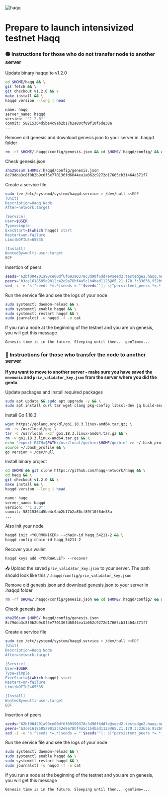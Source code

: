 ![haqq](https://user-images.githubusercontent.com/94483941/189324668-2e070db6-f0b6-4ddc-bc7c-f613ec404279.png)
# Prepare to launch intensivized testnet Haqq
<h3>🟢 Instructions for those who do not transfer node to another server</h3>

Update binary haqqd to v1.2.0
```bash
cd $HOME/haqq && \
git fetch && \
git checkout v1.2.0 && \
make install && \
haqqd version --long | head

name: haqq
server_name: haqqd
version: '"1.2.0"'
commit: 58215364d5be4c9ab2b17b2a80cf89f10f6de38a
...
```


Remove old genesis and download genesis.json to your server in .haqqd folder
```bash
rm -rf $HOME/.haqqd/config/genesis.json && cd $HOME/.haqqd/config/ && wget https://raw.githubusercontent.com/haqq-network/validators-contest/master/genesis.json
```

Check genesis.json
```bash
sha256sum $HOME/.haqqd/config/genesis.json
8c79dda3c8f0b2b9c0f5e770136fd6044ea1a062c9272d17665cb31464a371f7
```

Create a service file
```bash
sudo tee /etc/systemd/system/haqqd.service > /dev/null <<EOF
[Unit]
Description=Haqq Node
After=network.target

[Service]
User=$USER
Type=simple
ExecStart=$(which haqqd) start
Restart=on-failure
LimitNOFILE=65535

[Install]
WantedBy=multi-user.target
EOF
```
Insertion of peers
```bash
seeds="62bf004201a90ce00df6f69390378c3d90f6dd7e@seed2.testedge2.haqq.network:26656,23a1176c9911eac442d6d1bf15f92eeabb3981d5@seed1.testedge2.haqq.network:26656"
peers="b3ce1618585a9012c42e9a78bf4a5c1b4bad1123@65.21.170.3:33656,952b9d918037bc8f6d52756c111d0a30a456b3fe@213.239.217.52:29656,85301989752fe0ca934854aecc6379c1ccddf937@65.109.49.111:26556,d648d598c34e0e58ec759aa399fe4534021e8401@109.205.180.81:29956,f2c77f2169b753f93078de2b6b86bfa1ec4a6282@141.95.124.150:20116,eaa6d38517bbc32bdc487e894b6be9477fb9298f@78.107.234.44:45656,37513faac5f48bd043a1be122096c1ea1c973854@65.108.52.192:36656,d2764c55607aa9e8d4cee6e763d3d14e73b83168@66.94.119.47:26656,fc4311f0109d5aed5fcb8656fb6eab29c15d1cf6@65.109.53.53:26656,297bf784ea674e05d36af48e3a951de966f9aa40@65.109.34.133:36656,bc8c24e9d231faf55d4c6c8992a8b187cdd5c214@65.109.17.86:32656"
sed -i -e 's|^seeds *=.*|seeds = "'$seeds'"|; s|^persistent_peers *=.*|persistent_peers = "'$peers'"|' $HOME/.haqqd/config/config.toml
```

Run the service file and see the logs of your node
```bash
sudo systemctl daemon-reload && \
sudo systemctl enable haqqd && \
sudo systemctl restart haqqd && \
sudo journalctl -u haqqd -f -o cat
```

If you run a node at the beginning of the testnet and you are on genesis, you will get this message
```bash
Genesis time is in the future. Sleeping until then... genTime=...
```

<h3>🔴 Instructions for those who transfer the node to another server</h3>

<b>If you want to move to another server - make sure you have saved the `mnemonic` and `priv_validator_key.json` from the server where you did the gentx</b>

Update packages and install required packages
```bash
sudo apt update && sudo apt upgrade -y && \
sudo apt install curl tar wget clang pkg-config libssl-dev jq build-essential bsdmainutils git make ncdu gcc git jq chrony liblz4-tool -y
```

Install Go 1.18.3
```bash
wget https://golang.org/dl/go1.18.3.linux-amd64.tar.gz; \
rm -rv /usr/local/go; \
tar -C /usr/local -xzf go1.18.3.linux-amd64.tar.gz && \
rm -v go1.18.3.linux-amd64.tar.gz && \
echo "export PATH=$PATH:/usr/local/go/bin:$HOME/go/bin" >> ~/.bash_profile && \
source ~/.bash_profile && \
go version > /dev/null
```

Install binary project
```bash
cd $HOME && git clone https://github.com/haqq-network/haqq && \
cd haqq && \
git checkout v1.2.0 && \
make install && \
haqqd version --long | head

name: haqq
server_name: haqqd
version: '"1.2.0"'
commit: 58215364d5be4c9ab2b17b2a80cf89f10f6de38a
...
```

Also init your node
```bash
haqqd init <YOURMONIKER> --chain-id haqq_54211-2 && \
haqqd config chain-id haqq_54211-2
```

Recover your wallet
```bash
haqqd keys add <YOURWALLET> --recover
```

📥 Upload the saved `priv_validator_key.json` to your server. The path should look like this `/.haqqd/config/priv_validator_key.json`

Remove old genesis.json and download genesis.json to your server in .haqqd folder
```bash
rm -rf $HOME/.haqqd/config/genesis.json && cd $HOME/.haqqd/config/ && wget https://raw.githubusercontent.com/haqq-network/validators-contest/master/genesis.json
```

Check genesis.json
```bash
sha256sum $HOME/.haqqd/config/genesis.json
8c79dda3c8f0b2b9c0f5e770136fd6044ea1a062c9272d17665cb31464a371f7
```

Create a service file
```bash
sudo tee /etc/systemd/system/haqqd.service > /dev/null <<EOF
[Unit]
Description=Haqq Node
After=network.target

[Service]
User=$USER
Type=simple
ExecStart=$(which haqqd) start
Restart=on-failure
LimitNOFILE=65535

[Install]
WantedBy=multi-user.target
EOF
```
Insertion of peers
```bash
seeds="62bf004201a90ce00df6f69390378c3d90f6dd7e@seed2.testedge2.haqq.network:26656,23a1176c9911eac442d6d1bf15f92eeabb3981d5@seed1.testedge2.haqq.network:26656"
peers="b3ce1618585a9012c42e9a78bf4a5c1b4bad1123@65.21.170.3:33656,952b9d918037bc8f6d52756c111d0a30a456b3fe@213.239.217.52:29656,85301989752fe0ca934854aecc6379c1ccddf937@65.109.49.111:26556,d648d598c34e0e58ec759aa399fe4534021e8401@109.205.180.81:29956,f2c77f2169b753f93078de2b6b86bfa1ec4a6282@141.95.124.150:20116,eaa6d38517bbc32bdc487e894b6be9477fb9298f@78.107.234.44:45656,37513faac5f48bd043a1be122096c1ea1c973854@65.108.52.192:36656,d2764c55607aa9e8d4cee6e763d3d14e73b83168@66.94.119.47:26656,fc4311f0109d5aed5fcb8656fb6eab29c15d1cf6@65.109.53.53:26656,297bf784ea674e05d36af48e3a951de966f9aa40@65.109.34.133:36656,bc8c24e9d231faf55d4c6c8992a8b187cdd5c214@65.109.17.86:32656"
sed -i -e 's|^seeds *=.*|seeds = "'$seeds'"|; s|^persistent_peers *=.*|persistent_peers = "'$peers'"|' $HOME/.haqqd/config/config.toml
```

Run the service file and see the logs of your node
```bash
sudo systemctl daemon-reload && \
sudo systemctl enable haqqd && \
sudo systemctl restart haqqd && \
sudo journalctl -u haqqd -f -o cat
```

If you run a node at the beginning of the testnet and you are on genesis, you will get this message
```bash
Genesis time is in the future. Sleeping until then... genTime=...
```



